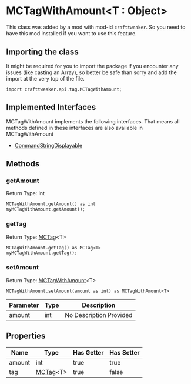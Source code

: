 # MCTagWithAmount&LT;T : Object&GT;

This class was added by a mod with mod-id `crafttweaker`. So you need to have this mod installed if you want to use this feature.

## Importing the class

It might be required for you to import the package if you encounter any issues (like casting an Array), so better be safe than sorry and add the import at the very top of the file.
```zenscript
import crafttweaker.api.tag.MCTagWithAmount;
```


## Implemented Interfaces
MCTagWithAmount implements the following interfaces. That means all methods defined in these interfaces are also available in MCTagWithAmount

- [CommandStringDisplayable](/vanilla/api/brackets/CommandStringDisplayable)
## Methods

### getAmount

Return Type: int

```zenscript
MCTagWithAmount.getAmount() as int
myMCTagWithAmount.getAmount();
```
### getTag

Return Type: [MCTag](/vanilla/api/tags/MCTag)&lt;T&gt;

```zenscript
MCTagWithAmount.getTag() as MCTag<T>
myMCTagWithAmount.getTag();
```
### setAmount

Return Type: [MCTagWithAmount](/vanilla/api/tags/MCTagWithAmount)&lt;T&gt;

```zenscript
MCTagWithAmount.setAmount(amount as int) as MCTagWithAmount<T>
```
| Parameter | Type | Description |
|-----------|------|-------------|
| amount | int | No Description Provided |


## Properties

| Name | Type | Has Getter | Has Setter |
|------|------|------------|------------|
| amount | int | true | true |
| tag | [MCTag](/vanilla/api/tags/MCTag)&lt;T&gt; | true | false |

